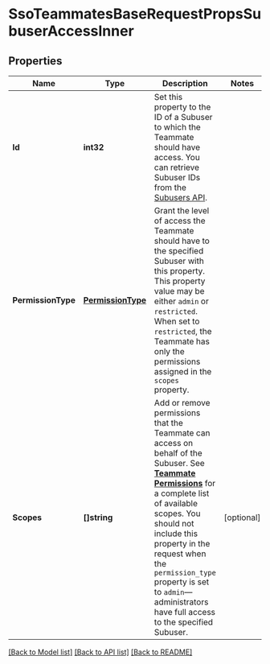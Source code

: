 # SsoTeammatesBaseRequestPropsSubuserAccessInner

## Properties

Name | Type | Description | Notes
------------ | ------------- | ------------- | -------------
**Id** | **int32** | Set this property to the ID of a Subuser to which the Teammate should have access. You can retrieve Subuser IDs from the [Subusers API](https://docs.sendgrid.com/api-reference/subusers-api/). |
**PermissionType** | [**PermissionType**](PermissionType.md) | Grant the level of access the Teammate should have to the specified Subuser with this property. This property value may be either `admin` or `restricted`. When set to `restricted`, the Teammate has only the permissions assigned in the `scopes` property. |
**Scopes** | **[]string** | Add or remove permissions that the Teammate can access on behalf of the Subuser. See [**Teammate Permissions**](https://docs.sendgrid.com/ui/account-and-settings/teammate-permissions) for a complete list of available scopes. You should not include this property in the request when the `permission_type` property is set to `admin`—administrators have full access to the specified Subuser. |[optional] 

[[Back to Model list]](../README.md#documentation-for-models) [[Back to API list]](../README.md#documentation-for-api-endpoints) [[Back to README]](../README.md)


